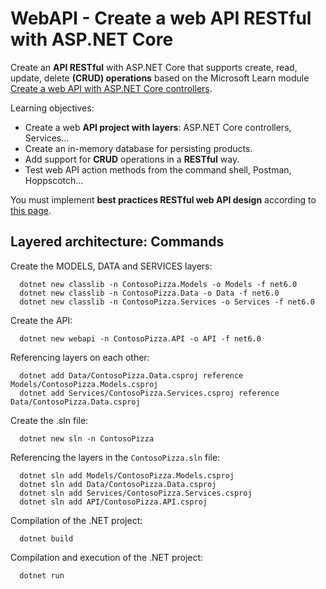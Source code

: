 # WebAPI - Create a web API RESTful with ASP.NET Core

Create an **API RESTful** with ASP.NET Core that supports create, read, update, delete **(CRUD) operations** based on the Microsoft Learn module [Create a web API with ASP.NET Core controllers](https://learn.microsoft.com/en-us/training/modules/build-web-api-aspnet-core/).

Learning objectives:
- Create a web **API project with layers**: ASP.NET Core controllers, Services...
- Create an in-memory database for persisting products.
- Add support for **CRUD** operations in a **RESTful** way.
- Test web API action methods from the command shell, Postman, Hoppscotch...

You must implement **best practices RESTful web API design** according to [this page](https://learn.microsoft.com/en-us/azure/architecture/best-practices/api-design).

## Layered architecture: Commands
Create the MODELS, DATA and SERVICES layers:

      dotnet new classlib -n ContosoPizza.Models -o Models -f net6.0
      dotnet new classlib -n ContosoPizza.Data -o Data -f net6.0
      dotnet new classlib -n ContosoPizza.Services -o Services -f net6.0

Create the API:

      dotnet new webapi -n ContosoPizza.API -o API -f net6.0

Referencing layers on each other:

      dotnet add Data/ContosoPizza.Data.csproj reference Models/ContosoPizza.Models.csproj 
      dotnet add Services/ContosoPizza.Services.csproj reference Data/ContosoPizza.Data.csproj

Create the .sln file:

      dotnet new sln -n ContosoPizza

Referencing the layers in the `ContosoPizza.sln` file:

      dotnet sln add Models/ContosoPizza.Models.csproj
      dotnet sln add Data/ContosoPizza.Data.csproj
      dotnet sln add Services/ContosoPizza.Services.csproj
      dotnet sln add API/ContosoPizza.API.csproj

Compilation of the .NET project:

      dotnet build

Compilation and execution of the .NET project:

      dotnet run
